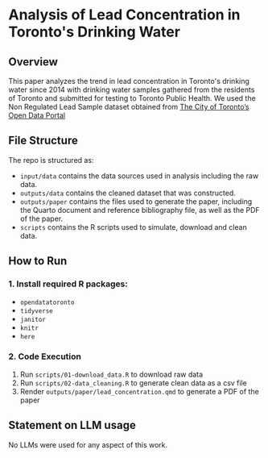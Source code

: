 # Analysis of Lead Concentration in Toronto's Drinking Water

## Overview

This paper analyzes the trend in lead concentration in Toronto's drinking water since 2014 with drinking water samples gathered from the residents of Toronto and submitted for testing to Toronto Public Health.
We used the Non Regulated Lead Sample dataset obtained from [The City of Toronto’s Open Data Portal](https://open.toronto.ca/dataset/non-regulated-lead-sample/)

## File Structure

The repo is structured as:

-   `input/data` contains the data sources used in analysis including the raw data.
-   `outputs/data` contains the cleaned dataset that was constructed.
-   `outputs/paper` contains the files used to generate the paper, including the Quarto document and reference bibliography file, as well as the PDF of the paper. 
-   `scripts` contains the R scripts used to simulate, download and clean data.

## How to Run
### 1. Install required R packages:
  - `opendatatoronto`
  - `tidyverse`
  - `janitor`
  - `knitr`
  - `here`

### 2. Code Execution
  1. Run `scripts/01-download_data.R` to download raw data
  2. Run `scripts/02-data_cleaning.R` to generate clean data as a csv file
  3. Render `outputs/paper/lead_concentration.qmd` to generate a PDF of the paper

## Statement on LLM usage

No LLMs were used for any aspect of this work.
